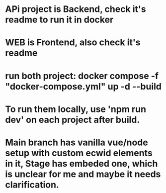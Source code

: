 # APi project is Backend, check it's readme to run it in docker
# WEB is Frontend, also check it's readme
# run both project: docker compose -f "docker-compose.yml" up -d --build
# To run them locally, use 'npm run dev' on each project after build.
# Main branch has vanilla vue/node setup with custom ecwid elements in it, Stage has embeded one, which is unclear for me and maybe it needs clarification.
